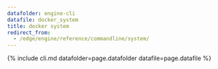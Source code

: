 ```yaml
---
datafolder: engine-cli
datafile: docker_system
title: docker system
redirect_from:
  - /edge/engine/reference/commandline/system/
---
```

<!--
This page is automatically generated from Docker's source code. If you want to
suggest a change to the text that appears here, open a ticket or pull request
in the source repository on GitHub:

https://github.com/docker/cli
-->

{% include cli.md datafolder=page.datafolder datafile=page.datafile %}

